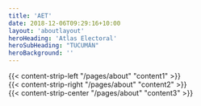 ```yaml
---
title: 'AET'
date: 2018-12-06T09:29:16+10:00
layout: 'aboutlayout'
heroHeading: 'Atlas Electoral'
heroSubHeading: "TUCUMÁN"
heroBackground: ''
---
```

<div>
{{< content-strip-left "/pages/about" "content1" >}}
</div>


<div>
{{< content-strip-right "/pages/about" "content2" >}}
</div>


<div>
{{< content-strip-center "/pages/about" "content3" >}}
</div>
